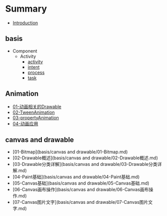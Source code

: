 # Summary

* [Introduction](README.md)

## basis

* Component
    * Activity
        * [activity](basis/component/activity/activity.md)
        * [intent](basis/component/activity/intent.md)
        * [process](basis/component/activity/process.md)
        * [task](basis/component/activity/task.md)

## Animation

* [01-动画相关的Drawable](basis/animation/01-动画相关的Drawable.md)
* [02-TweenAnimation](basis/animation/02-TweenAnimation.md)
* [03-propertyAnimation](basis/animation/03-propertyAnimation.md)
* [04-动画应用](basis/animation/04-动画应用.md)

## canvas and drawable

* [01-Bitmap](basis/canvas and drawable/01-Bitmap.md)
* [02-Drawable概述](basis/canvas and drawable/02-Drawable概述.md)
* [03-Drawable分类详解](basis/canvas and drawable/03-Drawable分类详解.md)
* [04-Paint基础](basis/canvas and drawable/04-Paint基础.md)
* [05-Canvas基础](basis/canvas and drawable/05-Canvas基础.md)
* [06-Canvas画布操作](basis/canvas and drawable/06-Canvas画布操作.md)
* [07-Canvas图片文字](basis/canvas and drawable/07-Canvas图片文字.md)